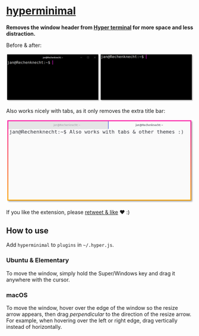 # [hyperminimal](https://www.npmjs.com/package/hyperminimal)

**Removes the window header from [Hyper terminal](https://hyper.is) for more space and less distraction.**

Before & after:

![](hyperminimal.png)

Also works nicely with tabs, as it only removes the extra title bar:

![](hyperminimal-tabs.png)

If you like the extension, please [retweet & like](https://twitter.com/jancborchardt/status/809756895686823936) ❤️ :)

## How to use

Add `hyperminimal` to `plugins` in `~/.hyper.js`.

### Ubuntu & Elementary

To move the window, simply hold the Super/Windows key and drag it anywhere with the cursor.

### macOS

To move the window, hover over the edge of the window so the resize arrow appears, then drag _perpendicular_ to the direction of the resize arrow. For example, when hovering over the left or right edge, drag vertically instead of horizontally.
